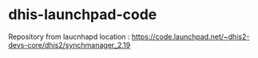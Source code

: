 # dhis-launchpad-code

Repository from laucnhapd location : https://code.launchpad.net/~dhis2-devs-core/dhis2/synchmanager_2.19
